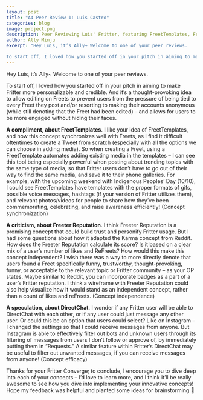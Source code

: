 ```yaml
---
layout: post
title: "A4 Peer Review 1: Luis Castro"
categories: blog
image: project.png
description: Peer Reviewing Luis' Fritter, featuring FreetTemplates, Freeter Reputation, and Directchat
author: Ally Minju
excerpt: "Hey Luis, it’s Ally~ Welcome to one of your peer reviews.

To start off, I loved how you started off in your pitch in aiming to make Fritter more personalizable and credible. "
---
```


Hey Luis, it’s Ally~ Welcome to one of your peer reviews.

To start off, I loved how you started off in your pitch in aiming to make Fritter more personalizable and credible. And it’s a thought-provoking idea to allow editing on Freets to prevent users from the pressure of being tied to every Freet they post and/or resorting to making their accounts anonymous (while still denoting that the Freet had been edited) – and allows for users to be more engaged without hiding their faces.

**A compliment, about FreetTemplates**. I like your idea of FreetTemplates, and how this concept synchronizes well with Freets, as I find it difficult oftentimes to create a Tweet from scratch (especially with all the options we can choose in adding media). So when creating a Freet, using a FreetTemplate automates adding existing media in the templates – I can see this tool being especially powerful when posting about trending topics with the same type of media, so that Fritter users don’t have to go out of their way to find the same media, and save it to their phone galleries. For example, with the upcoming weekend with Indigenous Peoples’ Day (10/10), I could see FreetTemplates have templates with the proper formats of gifs, possible voice messages, hashtags (if your version of Fritter utilizes them), and relevant photos/videos for people to share how they’ve been commemorating, celebrating, and raise awareness efficiently! (Concept synchronization)

**A criticism, about Freeter Reputation**. I think Freeter Reputation is a promising concept that could build trust and personify Fritter usage. But I had some questions about how it adapted the Karma concept from Reddit. How does the Freeter Reputation calculate its score? Is it based on a clear mix of a user’s number of likes and ReFreets? How would this make this concept independent? I wish there was a way to more directly denote that users found a Freet specifically funny, trustworthy, thought-provoking, funny, or acceptable to the relevant topic or Fritter community – as your OP states. Maybe similar to Reddit, you can incorporate badges as a part of a user’s Fritter reputation. I think a wireframe with Freeter Reputation could also help visualize how it would stand as an independent concept, rather than a count of likes and reFreets. (Concept independence) 

**A speculation, about DirectChat**. I wonder if any Fritter user will be able to DirectChat with each other, or if any user could just message any other user. Or could this be an option that users could select? Like on Instagram – I changed the settings so that I could receive messages from anyone. But Instagram is able to effectively filter out bots and unknown users through its filtering of messages from users I don’t follow or approve of, by immediately putting them in “Requests.” A similar feature within Fritter’s DirectChat may be useful to filter out unwanted messages, if you can receive messages from anyone! (Concept efficacy)

Thanks for your Fritter Converge; to conclude, I encourage you to dive deep into each of your concepts – I’d love to learn more, and I think it’ll be really awesome to see how you dive into implementing your innovative concepts! Hope my feedback was helpful and planted some ideas for brainstorming 🌱
